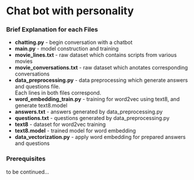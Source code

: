 # Chat bot with personality

### Brief Explanation for each Files
- **chatting.py** - begin conversation with a chatbot <br />
- **main.py** - model construction and training <br />
- **movie_lines.txt** - raw dataset which contains scripts from various movies <br />
- **movie_conversations.txt** - raw dataset which anotates corresponding conversations <br />
- **data_preprocessing.py** - data preprocessing which generate answers and questions file. <br />Each lines in both files correspond.<br />
- **word_embedding_train.py** - training for word2vec using text8, and generate text8.model<br />
- **answers.txt** - answers generated by data_preprocessing.py<br /> 
- **questions.txt** - questions generated by data_preprocessing.py<br /> 
- **text8** - dataset for word2vec training
- **text8.model** - trained model for word embedding
- **data_vectorization.py** - apply word embedding for prepared answers and questions <br />
### Prerequisites
to be continued...
